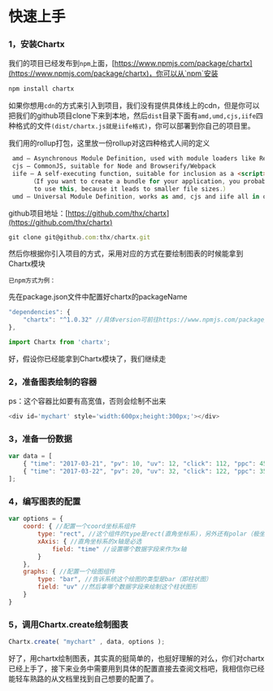 快速上手
=================

### 1，安装Chartx

我们的项目已经发布到`npm`上面，[https://www.npmjs.com/package/chartx](https://www.npmjs.com/package/chartx)，你可以从`npm`安装

```javascript
npm install chartx
```

如果你想用`cdn`的方式来引入到项目，我们没有提供具体线上的cdn，但是你可以把我们的github项目clone下来到本地，然后`dist`目录下面有`amd,umd,cjs,iife`四种格式的文件`(dist/chartx.js就是iife格式)`，你可以部署到你自己的项目里。

我们用的rollup打包，这里放一份rollup对这四种格式人间的定义

```html
 amd – Asynchronous Module Definition, used with module loaders like RequireJS
 cjs – CommonJS, suitable for Node and Browserify/Webpack
 iife – A self-executing function, suitable for inclusion as a <script> tag. 
      （If you want to create a bundle for your application, you probably want 
       to use this, because it leads to smaller file sizes.）
 umd – Universal Module Definition, works as amd, cjs and iife all in one
```

github项目地址：[https://github.com/thx/chartx](https://github.com/thx/chartx)

```javascript
git clone git@github.com:thx/chartx.git
```

然后你根据你引入项目的方式，采用对应的方式在要绘制图表的时候能拿到Chartx模块

`已npm方式为例：`

先在package.json文件中配置好chartx的packageName

```javascript
"dependencies": {
    "chartx": "^1.0.32" //具体version可前往https://www.npmjs.com/package/chartx查看
},
```

```javascript
import Chartx from 'chartx';
```

好，假设你已经能拿到Chartx模块了，我们继续走

### 2，准备图表绘制的容器

ps：这个容器比如要有高宽值，否则会绘制不出来

```javascript
<div id='mychart' style='width:600px;height:300px;'></div>
```

### 3，准备一份数据

```javascript
var data = [
    { "time": "2017-03-21", "pv": 10, "uv": 12, "click": 112, "ppc": 45 },
    { "time": "2017-03-22", "pv": 20, "uv": 32, "click": 122, "ppc": 35 }
];
```

### 4，编写图表的配置

```javascript
var options = {
    coord: { //配置一个coord坐标系组件
        type: "rect", //这个组件的type是rect(直角坐标系)，另外还有polar（极坐标）可选
        xAxis: { //直角坐标系的x轴是必选
            field: "time" //设置哪个数据字段来作为x轴
        }
    },
    graphs: { //配置一个绘图组件
        type: "bar", //告诉系统这个绘图的类型是bar（即柱状图）
        field: "uv" //然后拿哪个数据字段来绘制这个柱状图形
    }
}
```

### 5，调用Chartx.create绘制图表

```javascript
Chartx.create( "mychart" , data, options );
```

好了，用chartx绘制图表，其实真的挺简单的，也挺好理解的对么，你们对chartx已经上手了，接下来业务中需要用到具体的配置直接去查阅文档吧，我相信你已经能轻车熟路的从文档里找到自己想要的配置了。